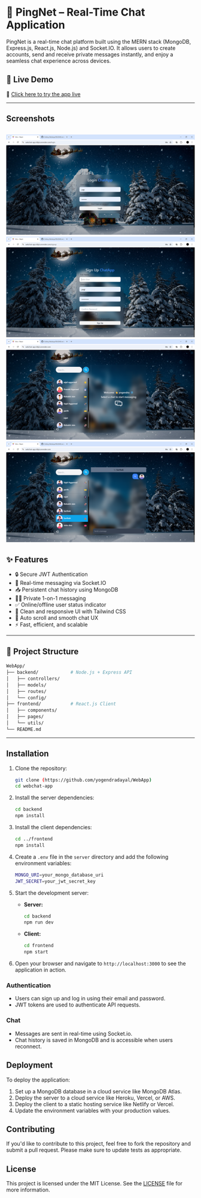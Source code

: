 # 💬 PingNet – Real-Time Chat Application

PingNet is a real-time chat platform built using the MERN stack (MongoDB, Express.js, React.js, Node.js) and Socket.IO. It allows users to create accounts, send and receive private messages instantly, and enjoy a seamless chat experience across devices.

## 🚀 Live Demo

🔗 [Click here to try the app live](https://webchat-app-k8yk.onrender.com)

---
## Screenshots
![login](login.png)
![regi](registration.png)
![home](home.png)
![chat](chat.png)
---

## ✨ Features

- 🔒 Secure JWT Authentication
- 💬 Real-time messaging via Socket.IO
- 📥 Persistent chat history using MongoDB
- 🙍‍♂️ Private 1-on-1 messaging
- ✅ Online/offline user status indicator
- 🧠 Clean and responsive UI with Tailwind CSS
- 🔁 Auto scroll and smooth chat UX
- ⚡ Fast, efficient, and scalable

---

## 📂 Project Structure

```bash
WebApp/
├── backend/            # Node.js + Express API
│   ├── controllers/
│   ├── models/
│   ├── routes/
│   └── config/
├── frontend/           # React.js Client
│   ├── components/
│   ├── pages/
│   └── utils/
└── README.md
```
---

## Installation

1. Clone the repository:

   ```bash
   git clone (https://github.com/yogendradayal/WebApp)
   cd webchat-app
   ```

2. Install the server dependencies:

   ```bash
   cd backend
   npm install
   ```

3. Install the client dependencies:

   ```bash
   cd ../frontend
   npm install
   ```

4. Create a `.env` file in the `server` directory and add the following environment variables:

   ```bash
   MONGO_URI=your_mongo_database_uri
   JWT_SECRET=your_jwt_secret_key
   ```

5. Start the development server:

   - **Server:**

     ```bash
     cd backend
     npm run dev
     ```

   - **Client:**

     ```bash
     cd frontend
     npm start
     ```

6. Open your browser and navigate to `http://localhost:3000` to see the application in action.


### Authentication

- Users can sign up and log in using their email and password.
- JWT tokens are used to authenticate API requests.

### Chat

- Messages are sent in real-time using Socket.io.
- Chat history is saved in MongoDB and is accessible when users reconnect.

## Deployment

To deploy the application:

1. Set up a MongoDB database in a cloud service like MongoDB Atlas.
2. Deploy the server to a cloud service like Heroku, Vercel, or AWS.
3. Deploy the client to a static hosting service like Netlify or Vercel.
4. Update the environment variables with your production values.

## Contributing

If you'd like to contribute to this project, feel free to fork the repository and submit a pull request. Please make sure to update tests as appropriate.

## License

This project is licensed under the MIT License. See the [LICENSE](LICENSE) file for more information.
```

